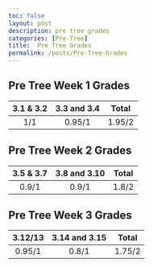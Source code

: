```yaml
---
toc: false
layout: post
description: pre tree grades
categories: [Pre-Tree]
title:  Pre Tree Grades
permalink: /posts/Pre-Tree-Grades
---
```


## Pre Tree Week 1 Grades

| 3.1 & 3.2 | 3.3 and 3.4 | Total |
| :---------: | :-----------: | :---------: |
| 1/1 | 0.95/1 | 1.95/2 |

## Pre Tree Week 2 Grades
| 3.5 & 3.7 | 3.8 and 3.10 | Total |
| :---------: | :-----------: | :---------: |
| 0.9/1 | 0.9/1 | 1.8/2 |

## Pre Tree Week 3 Grades
| 3.12/13 | 3.14 and 3.15 | Total |
| :---------: | :-----------: | :---------: |
| 0.95/1 | 0.8/1 | 1.75/2 |
